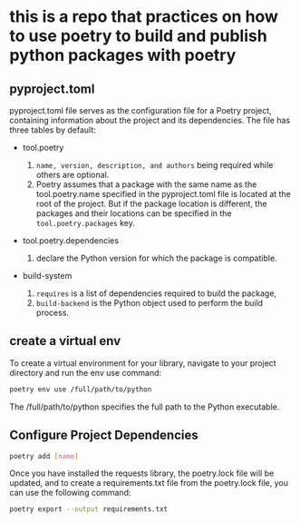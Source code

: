 # this is a repo that practices on how to use poetry to build and publish python packages with poetry

## pyproject.toml

pyproject.toml file serves as the configuration file for a Poetry project, containing information about the project and its dependencies. The file has three tables by default:

- tool.poetry

    1. `name, version, description, and authors` being required while others are optional.
    2. Poetry assumes that a package with the same name as the tool.poetry.name specified in the pyproject.toml file is located at the root of the project. But if the package location is different, the packages and their locations can be specified in the `tool.poetry.packages` key.

- tool.poetry.dependencies

    1. declare the Python version for which the package is compatible.

- build-system

    1. `requires` is a list of dependencies required to build the package,
    2. `build-backend` is the Python object used to perform the build process.

## create a virtual env

To create a virtual environment for your library, navigate to your project directory and run the env use command:

```bash
poetry env use /full/path/to/python
```

The /full/path/to/python specifies the full path to the Python executable.

## Configure Project Dependencies

```bash
poetry add [name] 
```

Once you have installed the requests library, the poetry.lock file will be updated, and to create a requirements.txt file from the poetry.lock file, you can use the following command:

```bash
poetry export --output requirements.txt
```